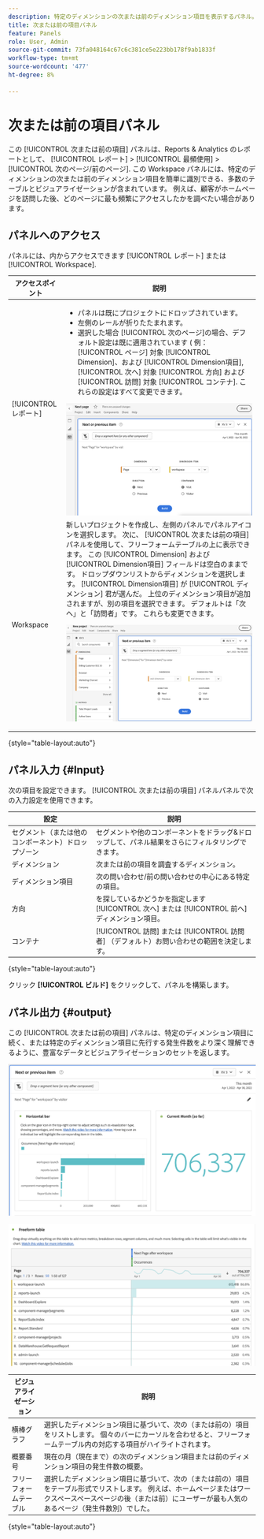 ```yaml
---
description: 特定のディメンションの次または前のディメンション項目を表示するパネル。
title: 次または前の項目パネル
feature: Panels
role: User, Admin
source-git-commit: 73fa048164c67c6c381ce5e223bb178f9ab1833f
workflow-type: tm+mt
source-wordcount: '477'
ht-degree: 8%

---
```



# 次または前の項目パネル

この [!UICONTROL 次または前の項目] パネルは、Reports &amp; Analytics のレポートとして、 [!UICONTROL レポート] > [!UICONTROL 最頻使用] > [!UICONTROL 次のページ/前のページ]. この Workspace パネルには、特定のディメンションの次または前のディメンション項目を簡単に識別できる、多数のテーブルとビジュアライゼーションが含まれています。 例えば、顧客がホームページを訪問した後、どのページに最も頻繁にアクセスしたかを調べたい場合があります。

## パネルへのアクセス

パネルには、内からアクセスできます [!UICONTROL レポート] または [!UICONTROL Workspace].

| アクセスポイント | 説明 |
| --- | --- |
| [!UICONTROL レポート] | <ul><li>パネルは既にプロジェクトにドロップされています。</li><li>左側のレールが折りたたまれます。</li><li>選択した場合 [!UICONTROL 次のページ]の場合、デフォルト設定は既に適用されています ( 例： [!UICONTROL ページ] 対象 [!UICONTROL Dimension]、および [!UICONTROL Dimension項目], [!UICONTROL 次へ] 対象 [!UICONTROL 方向] および [!UICONTROL 訪問] 対象 [!UICONTROL コンテナ]. これらの設定はすべて変更できます。</li></ul>![次/前のパネル](assets/next-previous.png) |
| Workspace | 新しいプロジェクトを作成し、左側のパネルでパネルアイコンを選択します。 次に、 [!UICONTROL 次または前の項目] パネルを使用して、フリーフォームテーブルの上に表示できます。 この [!UICONTROL Dimension] および [!UICONTROL Dimension項目] フィールドは空白のままです。 ドロップダウンリストからディメンションを選択します。 [!UICONTROL Dimension項目] が [!UICONTROL ディメンション] 君が選んだ。 上位のディメンション項目が追加されますが、別の項目を選択できます。 デフォルトは「次へ」と「訪問者」です。 これらも変更できます。<p>![次/前のパネル](assets/next-previous2.png) |

{style=&quot;table-layout:auto&quot;}

## パネル入力 {#Input}

次の項目を設定できます。 [!UICONTROL 次または前の項目] パネルパネルで次の入力設定を使用できます。

| 設定 | 説明 |
| --- | --- |
| セグメント（または他のコンポーネント）ドロップゾーン | セグメントや他のコンポーネントをドラッグ&amp;ドロップして、パネル結果をさらにフィルタリングできます。 |
| ディメンション | 次または前の項目を調査するディメンション。 |
| ディメンション項目 | 次の問い合わせ/前の問い合わせの中心にある特定の項目。 |
| 方向 | を探しているかどうかを指定します [!UICONTROL 次へ] または [!UICONTROL 前へ] ディメンション項目。 |
| コンテナ | [!UICONTROL 訪問] または [!UICONTROL 訪問者] （デフォルト）お問い合わせの範囲を決定します。 |

{style=&quot;table-layout:auto&quot;}

クリック **[!UICONTROL ビルド]** をクリックして、パネルを構築します。

## パネル出力 {#output}

この [!UICONTROL 次または前の項目] パネルは、特定のディメンション項目に続く、または特定のディメンション項目に先行する発生件数をより深く理解できるように、豊富なデータとビジュアライゼーションのセットを返します。

![次/前のパネル出力](assets/next-previous-output.png)

![次/前のパネル出力](assets/next-previous-output2.png)

| ビジュアライゼーション | 説明 |
| --- | --- |
| 横棒グラフ | 選択したディメンション項目に基づいて、次の（または前の）項目をリストします。 個々のバーにカーソルを合わせると、フリーフォームテーブル内の対応する項目がハイライトされます。 |
| 概要番号 | 現在の月（現在まで）の次のディメンション項目または前のディメンション項目の発生件数の概要。 |
| フリーフォームテーブル | 選択したディメンション項目に基づいて、次の（または前の）項目をテーブル形式でリストします。 例えば、ホームページまたはワークスペースペースページの後（または前）にユーザーが最も人気のあるページ（発生件数別）でした。 |

{style=&quot;table-layout:auto&quot;}
